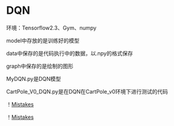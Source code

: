 # DQN

环境：Tensorflow2.3、Gym、numpy

model中存放的是训练好的模型

data中保存的是代码执行中的数据，以.npy的格式保存

graph中保存的是绘制的图形

MyDQN.py是DQN模型

CartPole_V0_DQN.py是在DQN在CartPole_v0环境下进行测试的代码

！[Mistakes](https://github.com/Qingrenn/ML-CV/tree/main/RL/Exercise3-DQN/graph/mean_rewards.png)

！[Mistakes](https://github.com/Qingrenn/ML-CV/tree/main/RL/Exercise3-DQN/graph/train_scores.png)
